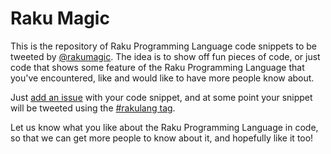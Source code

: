 # Raku Magic

This is the repository of Raku Programming Language code snippets to be tweeted by [@rakumagic](https://twitter.com/rakumagic).  The idea is to show off fun pieces of code, or just code that shows some feature of the Raku Programming Language that you've encountered, like and would like to have more people know about.

Just [add an issue](https://github.com/heyajulia/rakumagic/issues/new?assignees=heyajulia&labels=new&template=new-snippet.md&title=) with your code snippet, and at some point your snippet will be tweeted using the [#rakulang tag](https://twitter.com/search?q=%23rakulang&src=typed_query&f=live).

Let us know what you like about the Raku Programming Language in code, so that we can get more people to know about it, and hopefully like it too!
